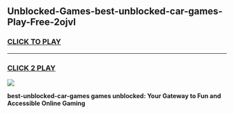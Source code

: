 
## Unblocked-Games-best-unblocked-car-games-Play-Free-2ojvl
<h3>
<a href="https://premium76.site?title=best-unblocked-car-games&ref=17A">CLICK TO PLAY</a></h3>
<hr>

<h3>
<a href="https://premium76.site?title=best-unblocked-car-games&ref=17A">CLICK 2 PLAY</a>
  
</h3>

<a href="https://premium76.site?title=best-unblocked-car-games&ref=17A"><img src="https://clearcache.store/games.png"></a>


**best-unblocked-car-games games unblocked: Your Gateway to Fun and Accessible Online Gaming**
